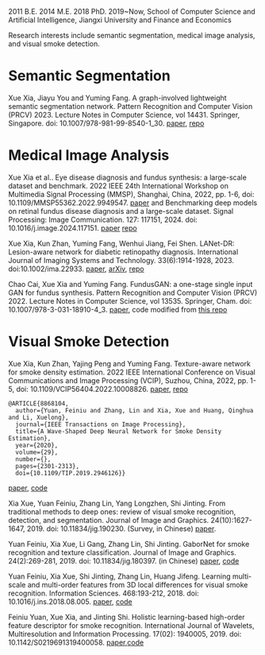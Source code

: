 
2011 B.E.
2014 M.E.
2018 PhD.
2019~Now, School of Computer Science and Artificial Intelligence, Jiangxi University and Finance and Economics

Research interests include semantic segmentation, medical image analysis, and visual smoke detection.

# Semantic Segmentation
Xue Xia, Jiayu You and Yuming Fang. A graph-involved lightweight semantic segmentation network. Pattern Recognition and Computer Vision (PRCV) 2023. Lecture Notes in Computer Science, vol 14431. Springer, Singapore. doi: 10.1007/978-981-99-8540-1_30. [paper](https://link.springer.com/chapter/10.1007/978-981-99-8540-1_30), [repo](https://github.com/xia-xx-cv/Graph-Lightweight-SemSeg)

# Medical Image Analysis
Xue Xia et al.. Eye disease diagnosis and fundus synthesis: a large-scale dataset and benchmark. 2022 IEEE 24th International Workshop on Multimedia Signal Processing (MMSP), Shanghai, China, 2022, pp. 1-6, doi: 10.1109/MMSP55362.2022.9949547. [paper](https://ieeexplore.ieee.org/document/9949547)
and 
Benchmarking deep models on retinal fundus disease diagnosis and a large-scale dataset. Signal Processing: Image Communication. 127: 117151, 2024. doi: 10.1016/j.image.2024.117151. [paper](https://www.sciencedirect.com/science/article/pii/S0923596524000523)
[repo](https://github.com/xia-xx-cv/EDDFS_dataset)

Xue Xia, Kun Zhan, Yuming Fang, Wenhui Jiang, Fei Shen. LANet-DR: Lesion-aware network for diabetic retinopathy diagnosis. International Journal of Imaging Systems and Technology. 33(6):1914-1928, 2023. doi:10.1002/ima.22933. [paper](https://onlinelibrary.wiley.com/doi/abs/10.1002/ima.22933), [arXiv](https://arxiv.org/abs/2408.07264), [repo](https://github.com/xia-xx-cv/LANet-DR)

Chao Cai, Xue Xia and Yuming Fang. FundusGAN: a one-stage single input GAN for fundus synthesis. Pattern Recognition and Computer Vision (PRCV) 2022. Lecture Notes in Computer Science, vol 13535. Springer, Cham. doi: 10.1007/978-3-031-18910-4_3. [paper](https://link.springer.com/chapter/10.1007/978-3-031-18910-4_3), code modified from [this repo](https://github.com/juntang-zhuang/LadderNet)

# Visual Smoke Detection
Xue Xia, Kun Zhan, Yajing Peng and Yuming Fang. Texture-aware network for smoke density estimation. 2022 IEEE International Conference on Visual Communications and Image Processing (VCIP), Suzhou, China, 2022, pp. 1-5, doi: 10.1109/VCIP56404.2022.10008826. [paper](https://ieeexplore.ieee.org/document/10008826), [repo](https://github.com/xia-xx-cv/TANet_smoke)

``` 
@ARTICLE{8868104,
  author={Yuan, Feiniu and Zhang, Lin and Xia, Xue and Huang, Qinghua and Li, Xuelong},
  journal={IEEE Transactions on Image Processing}, 
  title={A Wave-Shaped Deep Neural Network for Smoke Density Estimation}, 
  year={2020},
  volume={29},
  number={},
  pages={2301-2313},
  doi={10.1109/TIP.2019.2946126}}
```
[paper](https://ieeexplore.ieee.org/document/8868104), [code](http://staff.ustc.edu.cn/~yfn/dss.html)

Xia Xue, Yuan Feiniu, Zhang Lin, Yang Longzhen, Shi Jinting. From traditional methods to deep ones: review of visual smoke recognition, detection, and segmentation. Journal of Image and Graphics. 24(10):1627-1647, 2019. doi: 10.11834/jig.190230. (Survey, in Chinese) [paper](http://cjig.ijournals.cn/jig/ch/reader/view_abstract.aspx?file_no=20191002).

Yuan Feiniu, Xia Xue, Li Gang, Zhang Lin, Shi Jinting. GaborNet for smoke recognition and texture classification. Journal of Image and Graphics. 24(2):269-281, 2019. doi: 10.11834/jig.180397. (in Chinese) [paper](http://cjig.ijournals.cn/jig/ch/reader/view_abstract.aspx?file_no=20190211), [code](https://mega.nz/folder/cl9BXJRb#YgAvsgx-PLCz16ZtcCJuXA)

Yuan Feiniu, Xia Xue, Shi Jinting, Zhang Lin, Huang Jifeng. Learning multi-scale and multi-order features from 3D local differences for visual smoke recognition. Information Sciences. 468:193-212, 2018. doi: 10.1016/j.ins.2018.08.005. [paper](https://www.sciencedirect.com/science/article/pii/S0020025518306108), [code](https://mega.nz/folder/Yx1wxayZ#LFHRqpKH0jCM0vf5z3BWfQ)

Feiniu Yuan, Xue Xia, and Jinting Shi. Holistic learning-based high-order feature descriptor for smoke recognition. International Journal of Wavelets, Multiresolution and Information Processing. 17(02): 1940005, 2019. doi: 10.1142/S0219691319400058. [paper](https://worldscientific.com/doi/10.1142/S0219691319400058),[code](https://mega.nz/folder/JlUG1aYb#Rm5KU8bYYuEi2_zsFH5Wdg)

